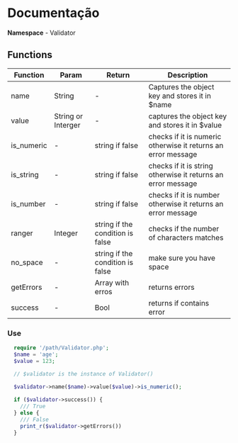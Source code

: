 # Documentação 

**Namespace** - Validator

## Functions

| Function | Param | Return | Description |
| --- | --- | --- | --- |
| name | String | - | Captures the object key and stores it in $name |
| value | String or Interger | - | captures the object key and stores it in $value |
| is_numeric | - | string if false | checks if it is numeric otherwise it returns an error message |
| is_string | - | string if false | checks if it is string otherwise it returns an error message |
| is_number | - | string if false | checks if it is number otherwise it returns an error message |
| ranger | Integer | string if the condition is false | checks if the number of characters matches |
| no_space | - | string if the condition is false | make sure you have space |
| getErrors | - | Array with erros | returns errors |
| success | - | Bool | returns if contains error |

### Use

  ```php
    require '/path/Validator.php';
    $name = 'age';
    $value = 123;

    // $validator is the instance of Validator()
    
    $validator->name($name)->value($value)->is_numeric();

    if ($validator->success()) {
      /// True
    } else {
      /// False
      print_r($validator->getErrors())
    }
  ```